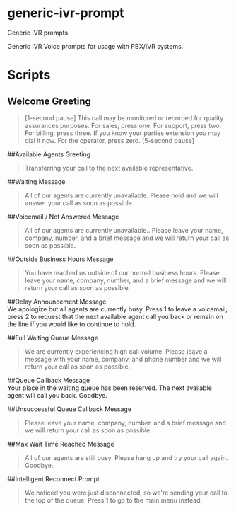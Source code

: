 # generic-ivr-prompt
Generic IVR prompts

Generic IVR Voice prompts for usage with PBX/IVR systems.  


# Scripts
## Welcome Greeting
> [1-second pause] This call may be monitored or recorded for quality assurances purposes. For sales, press one. For support, press two. For billing, press three.  If you know your parties extension you may dial it now. For the operator, press zero. [5-second pause]

##Available Agents Greeting	
>Transferring your call to the next available representative.

##Waiting Message	
>All of our agents are currently unavailable. Please hold and we will answer your call as soon as possible.

##Voicemail / Not Answered Message	
>All of our agents are currently unavailable.. Please leave your name, company, number, and a brief message and we will return your call as soon as possible.

##Outside Business Hours Message	
>You have reached us outside of our normal business hours.  Please leave your name, company, number, and a brief message and we will return your call as soon as possible.

##Delay Announcement Message	
We apologize but all agents are currently busy. Press 1 to leave a voicemail, press 2 to request that the next available agent call you back or remain on the line if you would like to continue to hold.

##Full Waiting Queue Message	
>We are currently experiencing high call volume. Please leave a message with your name, company, and phone number and we will return your call as soon as possible.

##Queue Callback Message	
Your place in the waiting queue has been reserved. The next available agent will call you back. Goodbye.

##Unsuccessful Queue Callback Message	
>Please leave your name, company, number, and a brief message and we will return your call as soon as possible.

##Max Wait Time Reached Message	
>All of our agents are still busy. Please hang up and try your call again.  Goodbye.

##Intelligent Reconnect Prompt	
>We noticed you were just disconnected, so we're sending your call to the top of the queue. Press 1 to go to the main menu instead.
